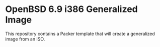 # OpenBSD 6.9 i386 Generalized Image

This repository contains a Packer template that will create a generalized image from an ISO.
